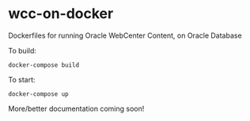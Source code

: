 # wcc-on-docker
Dockerfiles for running Oracle WebCenter Content, on Oracle Database

To build:

```docker-compose build```

To start:

```docker-compose up```

More/better documentation coming soon!

